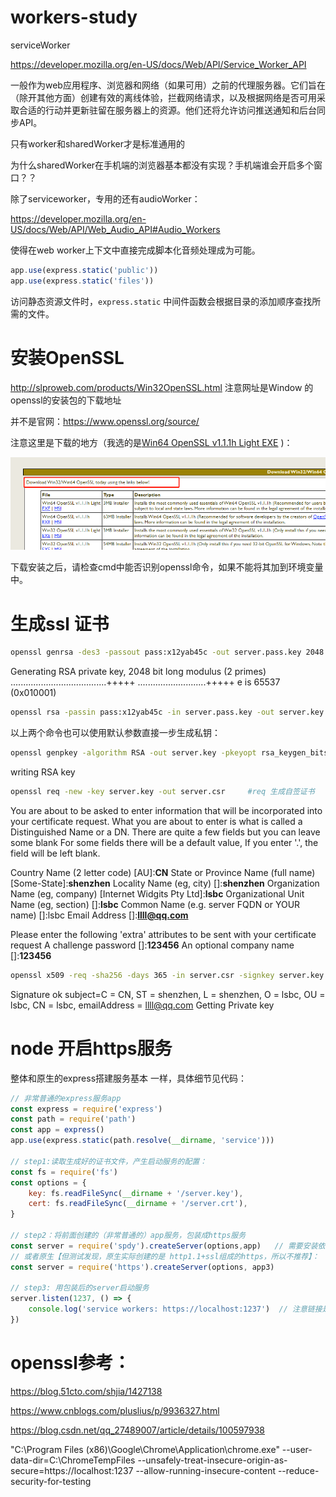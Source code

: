 # workers-study

serviceWorker

https://developer.mozilla.org/en-US/docs/Web/API/Service_Worker_API

一般作为web应用程序、浏览器和网络（如果可用）之前的代理服务器。它们旨在（除开其他方面）创建有效的离线体验，拦截网络请求，以及根据网络是否可用采取合适的行动并更新驻留在服务器上的资源。他们还将允许访问推送通知和后台同步API。



只有worker和sharedWorker才是标准通用的

为什么sharedWorker在手机端的浏览器基本都没有实现？手机端谁会开启多个窗口？？



除了serviceworker，专用的还有audioWorker：

https://developer.mozilla.org/en-US/docs/Web/API/Web_Audio_API#Audio_Workers

使得在web worker上下文中直接完成脚本化音频处理成为可能。





```javascript
app.use(express.static('public'))
app.use(express.static('files'))
```

访问静态资源文件时，`express.static` 中间件函数会根据目录的添加顺序查找所需的文件。





# 安装OpenSSL

http://slproweb.com/products/Win32OpenSSL.html 注意网址是Window 的openssl的安装包的下载地址

并不是官网：https://www.openssl.org/source/

注意这里是下载的地方（我选的是[Win64 OpenSSL v1.1.1h Light EXE](http://slproweb.com/download/Win64OpenSSL_Light-1_1_1h.exe) )：

![image-20200930140907903](.\image-20200930140907903.png)

下载安装之后，请检查cmd中能否识别openssl命令，如果不能将其加到环境变量中。



# 生成ssl 证书

 ```bash
openssl genrsa -des3 -passout pass:x12yab45c -out server.pass.key 2048    # genrsa 生成私钥
 ```

Generating RSA private key, 2048 bit long modulus (2 primes)
......................................+++++
...........................+++++
e is 65537 (0x010001)

 ``` bash
openssl rsa -passin pass:x12yab45c -in server.pass.key -out server.key   # 完成后，上面命令产生的server.pass.key文件可以删除了！  rsa从私钥中提取公钥
 ```

以上两个命令也可以使用默认参数直接一步生成私钥：

``` bash
openssl genpkey -algorithm RSA -out server.key -pkeyopt rsa_keygen_bits:2048 # 前面两个命令，现在只需要这一个了！
```





writing RSA key

```bash
openssl req -new -key server.key -out server.csr     #req 生成自签证书
```

You are about to be asked to enter information that will be incorporated into your certificate request.
What you are about to enter is what is called a Distinguished Name or a DN.
There are quite a few fields but you can leave some blank
For some fields there will be a default value, If you enter '.', the field will be left blank.

Country Name (2 letter code) [AU]:**CN**
State or Province Name (full name) [Some-State]:**shenzhen**
Locality Name (eg, city) []:**shenzhen**
Organization Name (eg, company) [Internet Widgits Pty Ltd]:**lsbc**
Organizational Unit Name (eg, section) []:**lsbc**
Common Name (e.g. server FQDN or YOUR name) []:lsbc
Email Address []:**llll@qq.com**

Please enter the following 'extra' attributes
to be sent with your certificate request
A challenge password []:**123456**
An optional company name []:**123456**

```bash
openssl x509 -req -sha256 -days 365 -in server.csr -signkey server.key -out server.crt
```

Signature ok
subject=C = CN, ST = shenzhen, L = shenzhen, O = lsbc, OU = lsbc, CN = lsbc, emailAddress = llll@qq.com
Getting Private key

# node 开启https服务

整体和原生的express搭建服务基本 一样，具体细节见代码：

```js
// 非常普通的express服务app
const express = require('express')
const path = require('path')
const app = express()
app.use(express.static(path.resolve(__dirname, 'service')))

// step1:读取生成好的证书文件，产生启动服务的配置：
const fs = require('fs')
const options = {
    key: fs.readFileSync(__dirname + '/server.key'),
    cert: fs.readFileSync(__dirname + '/server.crt'),
}

// step2：将前面创建的（非常普通的）app服务，包装成https服务
const server = require('spdy').createServer(options,app)   // 需要安装依赖：npm i -D spdy 
// 或者原生【但测试发现，原生实际创建的是 http1.1+ssl组成的https，所以不推荐】：
const server = require('https').createServer(options, app3)

// step3: 用包装后的server启动服务
server.listen(1237, () => {
    console.log('service workers: https://localhost:1237')  // 注意链接是 https协议！！
})
```



# openssl参考：

https://blog.51cto.com/shjia/1427138

https://www.cnblogs.com/pluslius/p/9936327.html

https://blog.csdn.net/qq_27489007/article/details/100597938

"C:\Program Files (x86)\Google\Chrome\Application\chrome.exe" --user-data-dir=C:\ChromeTempFiles --unsafely-treat-insecure-origin-as-secure=https://localhost:1237 --allow-running-insecure-content --reduce-security-for-testing



